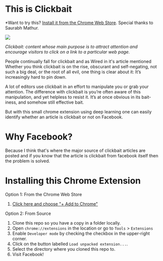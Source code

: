 # This is Clickbait
*Want to try this? [Install it from the Chrome Web Store](). Special thanks to Saurabh Mathur.

![](https://i.ytimg.com/vi/pHNbitDDW3A/maxresdefault.jpg)

*Clickbait: content whose main purpose is to attract attention and encourage visitors to click on a link to a particular web page.*

 People continually fall for clickbait and as Wired in it's article mentioned Whether you think clickbait is on the rise, obscurant and self-negating, not such a big deal, or the root of all evil, one thing is clear about it: It’s increasingly hard to pin down. 

A lot of editors use clickbait in an effort to manipulate you or grab your attention. The difference with clickbait is you’re often aware of this manipulation, and yet helpless to resist it. It’s at once obvious in its bait-iness, and somehow still effective bait.

But with this small chrome extension using deep learning one can easily identify whether an article is clickbait or not on Facebook.

# Why Facebook?

Because I think that's where the major source of clickbait articles are posted and if you know that the article is clickbait from facebook itself then the problem is solved.



# Installing this Chrome Extension

Option 1: From the Chrome Web Store

1. [Click here and choose "+ Add to Chrome"](https://chrome.google.com/webstore/detail/show-facebook-computer-vi/elafbihhbfmfihdflghclaclcilcnmie?hl=en-US&gl=US)

Option 2: From Source

1. Clone this repo so you have a copy in a folder locally.
1. Open `chrome://extensions` in the location or go to `Tools` > `Extensions`
1. Enable `Developer mode` by checking the checkbox in the upper-right corner.
1. Click on the button labelled `Load unpacked extension...`.
1. Select the directory where you cloned this repo to.
1. Visit Facebook!

